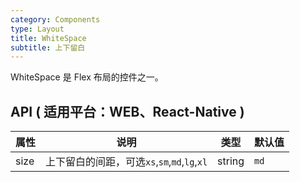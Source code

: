 ```yaml
---
category: Components
type: Layout
title: WhiteSpace
subtitle: 上下留白
---
```


WhiteSpace 是 Flex 布局的控件之一。

## API ( 适用平台：WEB、React-Native )

| 属性        | 说明           | 类型            | 默认值       |
|------------|----------------|----------------|--------------|
| size       |  上下留白的间距，可选`xs`,`sm`,`md`,`lg`,`xl`  | string | `md`  |
